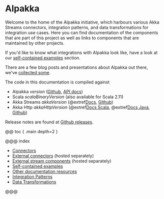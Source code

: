 # Alpakka

Welcome to the home of the Alpakka initiative, which harbours various Akka Streams connectors, integration patterns,
and data transformations for integration use cases. Here you can find documentation of the components that are
part of this project as well as links to components that are maintained by other projects.

If you'd like to know what integrations with Alpakka look like, have a look at our 
[self-contained examples](examples/index.html) section.

There are a few blog posts and presentations about Alpakka out there, we've [collected some](other-docs.html).

The code in this documentation is compiled against

* Alpakka $version$ ([Github](https://github.com/akka/alpakka), [API docs](https://developer.lightbend.com/docs/api/alpakka/current/akka/stream/alpakka/index.html))
* Scala $scalaBinaryVersion$ (also available for Scala 2.11)
* Akka Streams $akkaVersion$ (@extref[Docs](akka-docs:stream/index.html), [Github](https://github.com/akka/akka))
* Akka Http $akkaHttpVersion$ (@extref[Docs Scala](akka-http-docs:scala.html), @extref[Docs Java](akka-http-docs:java.html), [Github](https://github.com/akka/akka-http))

Release notes are found at [Github releases](https://github.com/akka/alpakka/releases).

@@ toc { .main depth=2 }

@@@ index

* [Connectors](connectors.md)
* [External connectors](external-connectors.md) (hosted separately)
* [External stream components](external-components.md) (hosted separately)
* [Self-contained examples](examples/index.md)
* [Other documentation resources](other-docs.md)
* [Integration Patterns](patterns.md)
* [Data Transformations](data-transformations/index.md)

@@@
